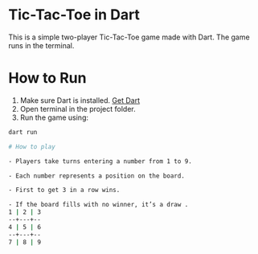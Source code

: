 # Tic-Tac-Toe in Dart

This is a simple two-player Tic-Tac-Toe game made with Dart. The game runs in the terminal.

# How to Run

1. Make sure Dart is installed. [Get Dart](https://dart.dev/get-dart)
2. Open terminal in the project folder.
3. Run the game using:

```bash
dart run

# How to play

- Players take turns entering a number from 1 to 9.

- Each number represents a position on the board.

- First to get 3 in a row wins.

- If the board fills with no winner, it’s a draw .
1 | 2 | 3
--+---+--
4 | 5 | 6
--+---+--
7 | 8 | 9
